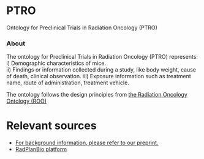 # PTRO
Ontology for Preclinical Trials in Radiation Oncology (PTRO)

<h3>About</h3>

The ontology for Preclinical Trials in Radiation Oncology (PTRO) represents: 
i) Demographic characteristics of mice.  
ii) Findings or information collected during a study, like body weight, cause of death, clinical observation. 
iii) Exposure information such as treatment name, route of administration, treatment vehicle. 

The ontology follows the design principles from [the Radiation Oncology Ontology (ROO)](https://pubmed.ncbi.nlm.nih.gov/30144092/)

# Relevant sources
* [For background information, please refer to our preprint.]( https://doi.org/10.21203/rs.3.rs-5373454/v1)
* [RadPlanBio platform](https://helmholtz.software/software/radplanbio)
</td>
